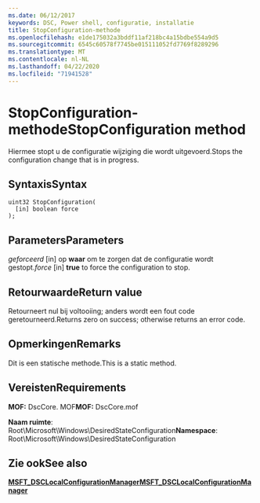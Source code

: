 ```yaml
---
ms.date: 06/12/2017
keywords: DSC, Power shell, configuratie, installatie
title: StopConfiguration-methode
ms.openlocfilehash: e1de175032a3bddf11af218bc4a15bdbe554a9d5
ms.sourcegitcommit: 6545c60578f7745be015111052fd7769f8289296
ms.translationtype: MT
ms.contentlocale: nl-NL
ms.lasthandoff: 04/22/2020
ms.locfileid: "71941528"
---
```

# <a name="stopconfiguration-method"></a><span data-ttu-id="da8e1-103">StopConfiguration-methode</span><span class="sxs-lookup"><span data-stu-id="da8e1-103">StopConfiguration method</span></span>

<span data-ttu-id="da8e1-104">Hiermee stopt u de configuratie wijziging die wordt uitgevoerd.</span><span class="sxs-lookup"><span data-stu-id="da8e1-104">Stops the configuration change that is in progress.</span></span>

## <a name="syntax"></a><span data-ttu-id="da8e1-105">Syntaxis</span><span class="sxs-lookup"><span data-stu-id="da8e1-105">Syntax</span></span>

```mof
uint32 StopConfiguration(
  [in] boolean force
);
```

## <a name="parameters"></a><span data-ttu-id="da8e1-106">Parameters</span><span class="sxs-lookup"><span data-stu-id="da8e1-106">Parameters</span></span>

<span data-ttu-id="da8e1-107">*geforceerd* \[in\] op **waar** om te zorgen dat de configuratie wordt gestopt.</span><span class="sxs-lookup"><span data-stu-id="da8e1-107">*force* \[in\] **true** to force the configuration to stop.</span></span>

## <a name="return-value"></a><span data-ttu-id="da8e1-108">Retourwaarde</span><span class="sxs-lookup"><span data-stu-id="da8e1-108">Return value</span></span>

<span data-ttu-id="da8e1-109">Retourneert nul bij voltooiing; anders wordt een fout code geretourneerd.</span><span class="sxs-lookup"><span data-stu-id="da8e1-109">Returns zero on success; otherwise returns an error code.</span></span>

## <a name="remarks"></a><span data-ttu-id="da8e1-110">Opmerkingen</span><span class="sxs-lookup"><span data-stu-id="da8e1-110">Remarks</span></span>

<span data-ttu-id="da8e1-111">Dit is een statische methode.</span><span class="sxs-lookup"><span data-stu-id="da8e1-111">This is a static method.</span></span>

## <a name="requirements"></a><span data-ttu-id="da8e1-112">Vereisten</span><span class="sxs-lookup"><span data-stu-id="da8e1-112">Requirements</span></span>

<span data-ttu-id="da8e1-113">**MOF:** DscCore. MOF</span><span class="sxs-lookup"><span data-stu-id="da8e1-113">**MOF:** DscCore.mof</span></span>

<span data-ttu-id="da8e1-114">**Naam ruimte**: Root\Microsoft\Windows\DesiredStateConfiguration</span><span class="sxs-lookup"><span data-stu-id="da8e1-114">**Namespace**: Root\Microsoft\Windows\DesiredStateConfiguration</span></span>

## <a name="see-also"></a><span data-ttu-id="da8e1-115">Zie ook</span><span class="sxs-lookup"><span data-stu-id="da8e1-115">See also</span></span>

[<span data-ttu-id="da8e1-116">**MSFT_DSCLocalConfigurationManager**</span><span class="sxs-lookup"><span data-stu-id="da8e1-116">**MSFT_DSCLocalConfigurationManager**</span></span>](msft-dsclocalconfigurationmanager.md)
